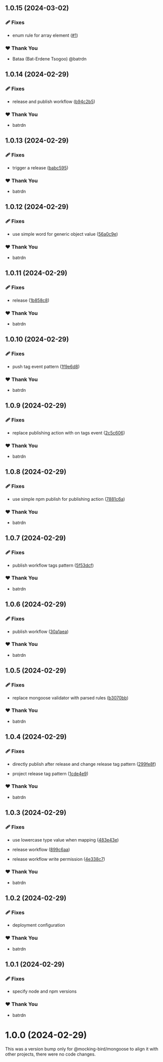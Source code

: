 ## 1.0.15 (2024-03-02)


### 🩹 Fixes

- enum rule for array element ([#1](https://github.com/batrdn/mocking-bird/pull/1))


### ❤️  Thank You

- Bataa (Bat-Erdene Tsogoo) @batrdn

## 1.0.14 (2024-02-29)


### 🩹 Fixes

- release and publish workflow ([b94c2b5](https://github.com/batrdn/mocking-bird/commit/b94c2b5))


### ❤️  Thank You

- batrdn

## 1.0.13 (2024-02-29)


### 🩹 Fixes

- trigger a release ([babc595](https://github.com/batrdn/mocking-bird/commit/babc595))


### ❤️  Thank You

- batrdn

## 1.0.12 (2024-02-29)


### 🩹 Fixes

- use simple word for generic object value ([56a0c9e](https://github.com/batrdn/mocking-bird/commit/56a0c9e))


### ❤️  Thank You

- batrdn

## 1.0.11 (2024-02-29)


### 🩹 Fixes

- release ([1b858c8](https://github.com/batrdn/mocking-bird/commit/1b858c8))


### ❤️  Thank You

- batrdn

## 1.0.10 (2024-02-29)


### 🩹 Fixes

- push tag event pattern ([1f9e6d8](https://github.com/batrdn/mocking-bird/commit/1f9e6d8))


### ❤️  Thank You

- batrdn

## 1.0.9 (2024-02-29)


### 🩹 Fixes

- replace publishing action with on tags event ([2c5c606](https://github.com/batrdn/mocking-bird/commit/2c5c606))


### ❤️  Thank You

- batrdn

## 1.0.8 (2024-02-29)


### 🩹 Fixes

- use simple npm publish for publishing action ([7881c6a](https://github.com/batrdn/mocking-bird/commit/7881c6a))


### ❤️  Thank You

- batrdn

## 1.0.7 (2024-02-29)


### 🩹 Fixes

- publish workflow tags pattern ([5f53dcf](https://github.com/batrdn/mocking-bird/commit/5f53dcf))


### ❤️  Thank You

- batrdn

## 1.0.6 (2024-02-29)


### 🩹 Fixes

- publish workflow ([30a1aea](https://github.com/batrdn/mocking-bird/commit/30a1aea))


### ❤️  Thank You

- batrdn

## 1.0.5 (2024-02-29)


### 🩹 Fixes

- replace mongoose validator with parsed rules ([b3070bb](https://github.com/batrdn/mocking-bird/commit/b3070bb))


### ❤️  Thank You

- batrdn

## 1.0.4 (2024-02-29)


### 🩹 Fixes

- directly publish after release and change release tag pattern ([299fe8f](https://github.com/batrdn/mocking-bird/commit/299fe8f))

- project release tag pattern ([1cde4e9](https://github.com/batrdn/mocking-bird/commit/1cde4e9))


### ❤️  Thank You

- batrdn

## 1.0.3 (2024-02-29)


### 🩹 Fixes

- use lowercase type value when mapping ([483e43e](https://github.com/batrdn/mocking-bird/commit/483e43e))

- release workflow ([899c6aa](https://github.com/batrdn/mocking-bird/commit/899c6aa))

- release workflow write permission ([4e338c7](https://github.com/batrdn/mocking-bird/commit/4e338c7))


### ❤️  Thank You

- batrdn

## 1.0.2 (2024-02-29)


### 🩹 Fixes

- deployment configuration


### ❤️  Thank You

- batrdn

## 1.0.1 (2024-02-29)


### 🩹 Fixes

- specify node and npm versions


### ❤️  Thank You

- batrdn

# 1.0.0 (2024-02-29)

This was a version bump only for @mocking-bird/mongoose to align it with other projects, there were no code changes.